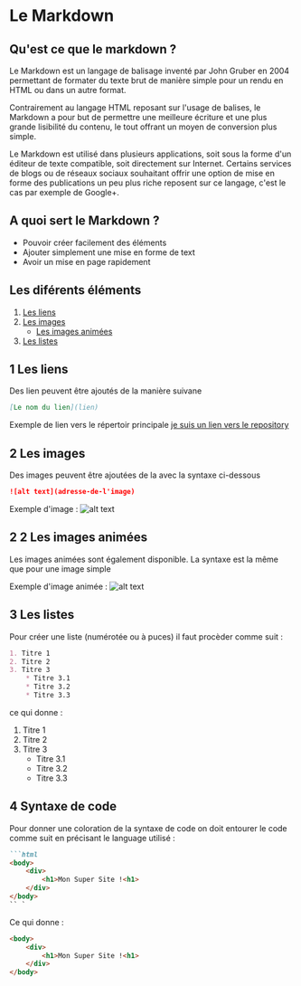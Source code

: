 # Le Markdown
## Qu'est ce que le markdown ?
Le Markdown est un langage de balisage inventé par John Gruber en 2004 permettant de formater du texte brut de manière simple pour un rendu en HTML ou dans un autre format.</br>

Contrairement au langage HTML reposant sur l'usage de balises, le Markdown a pour but de permettre une meilleure écriture et une plus grande lisibilité du contenu, le tout offrant un moyen de conversion plus simple.</br>

Le Markdown est utilisé dans plusieurs applications, soit sous la forme d'un éditeur de texte compatible, soit directement sur Internet. Certains services de blogs ou de réseaux sociaux souhaitant offrir une option de mise en forme des publications un peu plus riche reposent sur ce langage, c'est le cas par exemple de Google+.
## A quoi sert le Markdown ?
- Pouvoir créer facilement des éléments
- Ajouter simplement une mise en forme de text
- Avoir un mise en page rapidement
## Les diférents éléments
1. [Les liens](#1-Les-liens)
2. [Les images](#2-Les-images)
    * [Les images animées](#2-2-Les-images-animées)
3. [Les listes](#3-Les-listes)
## 1 Les liens
Des lien peuvent être ajoutés de la manière suivane
```md
[Le nom du lien](lien)
```
Exemple de lien vers le répertoir principale
[je suis un lien vers le repository](https://github.com/AmjSf/exercice-markdown/tree/master)

## 2 Les images
 
Des images peuvent être ajoutées de la avec la syntaxe ci-dessous
```md
![alt text](adresse-de-l'image)
```
Exemple d'image :
![alt text](https://i.imgflip.com/1o2mwv.jpg)
## 2 2 Les images animées
Les images animées sont également disponible. La syntaxe est la même que pour une image simple
 
Exemple d'image animée :
![alt text](https://i.pinimg.com/originals/40/3a/56/403a56ca7df35d58879641a935c01a51.gif)

## 3 Les listes
 
Pour créer une liste (numérotée ou à puces) il faut procèder comme suit :
```md
1. Titre 1
2. Titre 2
3. Titre 3
    * Titre 3.1
    * Titre 3.2
    * Titre 3.3
```
 
ce qui donne :
 
1. Titre 1
2. Titre 2
3. Titre 3
    * Titre 3.1
    * Titre 3.2
    * Titre 3.3
## 4 Syntaxe de code
 
Pour donner une coloration de la syntaxe de code on doit entourer le code comme suit en précisant le language utilisé :
```md
```html
<body>
    <div>
        <h1>Mon Super Site !<h1>
    </div>
</body>
`` `
```
Ce qui donne :
 
```html
<body>
    <div>
        <h1>Mon Super Site !<h1>
    </div>
</body>
```
 
